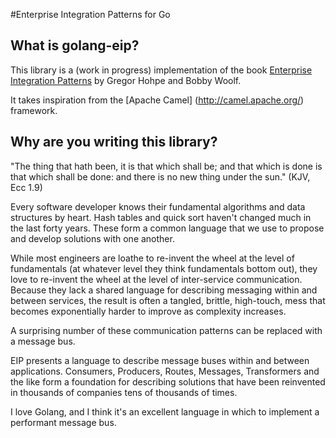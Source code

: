 #Enterprise Integration Patterns for Go

## What is golang-eip?

This library is a (work in progress) implementation of the book [Enterprise Integration Patterns](http://www.enterpriseintegrationpatterns.com/)
by Gregor Hohpe and Bobby Woolf.

It takes inspiration from the [Apache Camel] (http://camel.apache.org/) framework.  

## Why are you writing this library?

"The thing that hath been, it is that which shall be; and that which is done is that which shall be done: and there is no new thing under the sun." (KJV, Ecc 1.9)

Every software developer knows their fundamental algorithms and data structures by heart. Hash tables and quick sort haven't changed much in the last forty years.
These form a common language that we use to propose and develop solutions with one another.

While most engineers are loathe to re-invent the wheel at the level of fundamentals (at whatever level they think fundamentals bottom out),
they love to re-invent the wheel at the level of inter-service communication. Because they lack a shared language for describing messaging
within and between services, the result is often a tangled, brittle, high-touch, mess that becomes exponentially harder to improve as
complexity increases.

A surprising number of these communication patterns can be replaced with a message bus.

EIP presents a language to describe message buses within and between applications. Consumers, Producers, Routes, Messages, Transformers and the like
form a foundation for describing solutions that have been reinvented in thousands of companies tens of thousands of times.

I love Golang, and I think it's an excellent language in which to implement a performant message bus.
